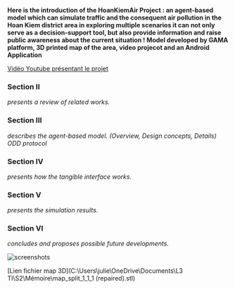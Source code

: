 **Here is the introduction of the HoanKiemAir Project : an agent-based model which can simulate traffic and the consequent air pollution in the Hoan Kiem district area
in exploring multiple scenarios
it can not only serve as a decision-support tool, but also provide information and raise public awareness about the current situation !
Model developed by GAMA platform, 3D printed map of the area, video projecot and an Android Application**

[Vidéo Youtube présentant le projet](https://www.youtube.com/watch?v=U2w0GtLHACU&ab_channel=GamaPlatform)

### Section II 
_presents a review of related works._
### Section III 
_describes the agent-based model. (Overview, Design concepts, Details) ODD protocol_
### Section IV 
_presents how the tangible interface works._
### Section V 
_presents the simulation results._
### Section VI 
_concludes and proposes possible future developments._

![screenshots](https://i.imgur.com/8mhaV0i.png)

[Lien fichier map 3D](C:\Users\julie\OneDrive\Documents\L3 TI\S2\Mémoire\map_split_1_1_1 (repaired).stl)
